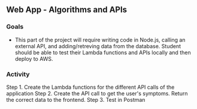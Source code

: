 ## Web App - Algorithms and APIs

### Goals
- This part of the project will require writing code in Node.js, calling an external API, and adding/retreving data from the database. Student should be able to test their Lambda functions and APIs locally and then deploy to AWS.

### Activity
Step 1. Create the Lambda functions for the different API calls of the application
Step 2. Create the API call to get the user's symptoms. Return the correct data to the frontend. 
Step 3. Test in Postman
